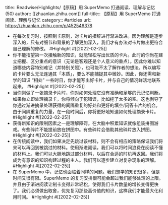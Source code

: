 title:: Readwise/Highlights/【原稿】用 SuperMemo 打通阅读、理解与记忆 (50)
author:: [[zhuanlan.zhihu.com]]
full-title:: 【原稿】用 SuperMemo 打通阅读、理解与记忆
category:: #articles
url:: https://zhuanlan.zhihu.com/p/452546378

- 在每次复习时，按照制卡原则，对卡片的措辞进行渐进改进。因为理解是逐步深入的，只有对细节和背景的了解更加深入，我们才有办法对卡片做出更符合自己理解的修改。 #Highlight #[[2022-02-25]]
- 你不能指望第一次接触新的知识，就能轻松写出优质的卡片。此时的你尚在建立把握、区分重点的意识（无论是客观还是个人意义的重点）。因此你难以知道哪些内容特别难记（并特别关照），也可能不太了解作者的想法。所以编写的卡片要么无法连通其「本质」，要么不能捕捉其中微妙。因此，你还需和新学的知识 “相处” 一些时日，你才能写出好卡片，并与自己的情况鲜活地联系起来。 #Highlight #[[2022-02-25]]
- 当你刚做了一张摘录卡片时，你对如何处理它没有准确和足够的元记忆判断。如果你立即处理摘录卡，你将倾向于犯错误，比如挖了太多的空。这也剥夺了你通过渐进摘录处理获得的间隔重复的好处和更好的填空/问答卡片的机会。由于间隔重复的力量，在一段时间后，你将更好地知道如何处理摘录卡片。 #Highlight #[[2022-02-25]]
- 获得新知识的限制因素之一是理解障碍。在大脑中积累知识就像组装拼图游戏。有些碎片不能提前放在拼图中。有些碎片会借助其他碎片放入拼图。 #Highlight #[[2022-02-25]]
- 在传统阅读中，我们如果决定先跳过该材料，则不会有相应的策略保证我们将来可以再回到被跳过的材料。使用渐进阅读，我们可以将时间浪费在阅读不懂的材料上。我们可以大胆地跳过部分材料，以后在合适的时机再返回。我们将成为有意识的知识构建过程的主人。我们可以逐步建立对复杂现象的理解。 #Highlight #[[2022-02-25]]
- 在 SuperMemo 中，记忆也面临着同样的问题。我们想学的知识很多，但是时间又很有限。SuperMemo 的复习安排很可能会超过我们能够处理的上限。并且由于渐进阅读让制卡变得非常轻松，使得我们卡片数量的增长变得更快了。我们必须做出取舍，优先复习那些高价值的知识，这样我们才能最大化利用时间。 #Highlight #[[2022-02-25]]